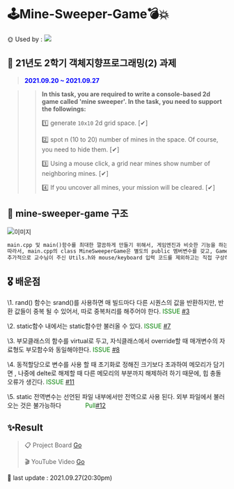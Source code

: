 # 🕹Mine-Sweeper-Game💣💥
🌞 Used by : <img src="https://img.shields.io/badge/c++-00599C?style=flat-square&logo=c%2B%2B&logoColor=white"/> 

## 📖 21년도 2학기 객체지향프로그래밍(2) 과제

>  <span style = "color :Blue">**2021.09.20 ~ 2021.09.27**</span>

> >**In this task, you are required to write a console-based 2d game called 'mine sweeper'. In the task, you need to support the followings:**
> >
> >1️⃣ generate `10x10` 2d grid space. [✔]
> >
> >2️⃣ spot n (10 to 20) number of mines in the space. Of course, you need to hide them. [✔]
> >
> >3️⃣ Using a mouse click, a grid near mines show number of neighboring mines. [✔]
> >
> >4️⃣ If you uncover all mines, your mission will be cleared. [✔]

## 📝 mine-sweeper-game 구조

![이미지](https://user-images.githubusercontent.com/63442636/134887511-392f7356-72b2-457a-b255-4863304873f7.png)

```markdown
main.cpp 및 main()함수를 최대한 깔끔하게 만들기 위해서, 게임엔진과 비슷한 기능을 하는 `Game2D`라는 클래스를 따로 만들어 `상속`받아 사용하였습니다.
따라서, main.cpp의 class MineSweeperGame은 별도의 public 멤버변수를 갖고, Game2D의 update함수와 gameclear함수를 오버라이드합니다.
추가적으로 교수님이 주신 Utils.h와 mouse/keyboard 입력 코드를 제외하고는 직접 구상하여 만들었습니다!
```



## 🎖 배운점



\1. rand() 함수는 srand()를 사용하면 매 빌드마다 다른 시퀀스의 값을 반환하지만, 반환 값들이 중복 될 수 있어서, 따로 중복처리를 해주어야 한다. <span style = "color :Green">ISSUE</span> [#3](https://github.com/Yeram522/OPP-Mine-Sweeper-Game/issues/3)

\2. static함수 내에서는 static함수만 불러올 수 있다.  <span style = "color :Green">ISSUE</span> [#7](https://github.com/Yeram522/OPP-Mine-Sweeper-Game/issues/7)

\3. 부모클래스의 함수를 virtual로 두고, 자식클래스에서 override할 때 매개변수의 자료형도 부모함수와 동일해야한다. <span style = "color :Green">ISSUE</span> [#8](https://github.com/Yeram522/OPP-Mine-Sweeper-Game/issues/8)

\4. 동적할당으로 변수를 사용 할 때 초기화로 정해진  크기보다 초과하여 메모리가 담기면 , 나중에 delte로 해제할 때 다른 메모리의 부분까지 해제하려 하기 때문에, 힙 충돌 오류가 생긴다. <span style = "color :Green">ISSUE</span> [#11](https://github.com/Yeram522/OPP-Mine-Sweeper-Game/issues/11)

\5. static 전역변수는 선언된 파일 내부에서만 전역으로 사용 된다. 외부 파일에서 불러오는 것은 불가능하다<span style = "color :Green">              Pull</span>[#12](https://github.com/Yeram522/OPP-Mine-Sweeper-Game/pull/12)



## ✨Result

>  📋 Project Board  [Go](https://github.com/Yeram522/OPP-Mine-Sweeper-Game/projects/1)
>
> 🎬 YouTube Video [Go]()



💛 last update : 2021.09.27(20:30pm)
